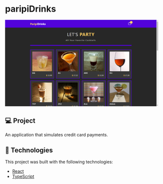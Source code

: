 # paripiDrinks
<img src="src/assets/cover.png" alt="paripi-drinks-cover" />

## 💻 Project
An application that simulates credit card payments.

## 🧪 Technologies
This project was built with the following technologies:
- [React](https://reactjs.org)
- [TypeScript](https://www.typescriptlang.org/)
